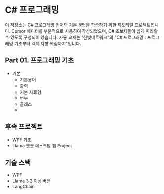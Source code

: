# C# 프로그래밍

이 저장소는 C# 프로그래밍 언어의 기본 문법을 학습하기 위한 튜토리얼 프로젝트입니다. Cursor 에디터를 부분적으로 사용하여 작성되었으며, C# 초보자들이 쉽게 따라할 수 있도록 구성되어 있습니다.
사용 교재는 "한빛네트워크"의 "C# 프로그래밍 : 프로그래밍 기초부터 객제 지향 핵심까지"입니다.

## Part 01. 프로그래밍 기초
- 기본
  - 기본용어
  - 출력
  - 기본 자료형
  - 변수
  - 클래스
  - 

## 후속 프로젝트
- WPF 기초 
- Llama 챗봇 데스크탑 앱 Project

## 기술 스택
- WPF
- Llama 3.2 이상 버전
- LangChain
